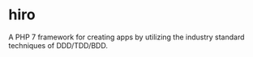 # hiro
A PHP 7 framework for creating apps by utilizing the industry standard techniques of DDD/TDD/BDD.
